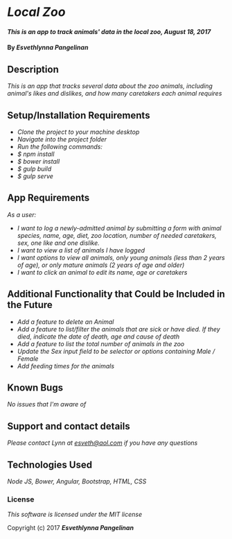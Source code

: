 # _Local Zoo_

#### _This is an app to track animals' data in the local zoo, August 18, 2017_

#### By _**Esvethlynna Pangelinan**_

## Description

_This is an app that tracks several data about the zoo animals, including animal's likes and dislikes, and how many caretakers each animal requires_

## Setup/Installation Requirements

* _Clone the project to your machine desktop_
* _Navigate into the project folder_
* _Run the following commands:_
* _$ npm install_
* _$ bower install_
* _$ gulp build_
* _$ gulp serve_

## App Requirements
_As a user:_

* _I want to log a newly-admitted animal by submitting a form with animal species, name, age, diet, zoo location, number of needed caretakers, sex, one like and one dislike._
* _I want to view a list of animals I have logged_
* _I want options to view all animals, only young animals (less than 2 years of age), or only mature animals (2 years of age and older)_
* _I want to click an animal to edit its name, age or caretakers_

## Additional Functionality that Could be Included in the Future
* _Add a feature to delete an Animal_
* _Add a feature to list/filter the animals that are sick or have died.  If they died, indicate the date of death, age and cause of death_
* _Add a feature to list the total number of animals in the zoo_
* _Update the Sex input field to be selector or options containing Male / Female_
* _Add feeding times for the animals_


## Known Bugs

_No issues that I'm aware of_

## Support and contact details

_Please contact Lynn at esveth@aol.com if you have any questions_

## Technologies Used

_Node JS, Bower, Angular, Bootstrap, HTML, CSS_

### License

*This software is licensed under the MIT license*

Copyright (c) 2017 **_Esvethlynna Pangelinan_**
